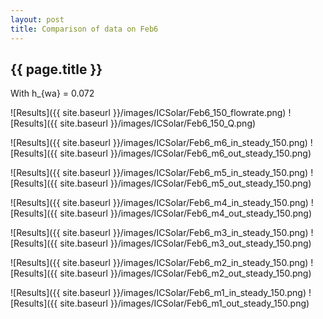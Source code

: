 ```yaml
---
layout: post
title: Comparison of data on Feb6
---
```

{{ page.title }}
-----------------
With h_{wa} = 0.072

![Results]({{ site.baseurl }}/images/ICSolar/Feb6_150_flowrate.png) ![Results]({{ site.baseurl }}/images/ICSolar/Feb6_150_Q.png)

![Results]({{ site.baseurl }}/images/ICSolar/Feb6_m6_in_steady_150.png) ![Results]({{ site.baseurl }}/images/ICSolar/Feb6_m6_out_steady_150.png)

![Results]({{ site.baseurl }}/images/ICSolar/Feb6_m5_in_steady_150.png) ![Results]({{ site.baseurl }}/images/ICSolar/Feb6_m5_out_steady_150.png)

![Results]({{ site.baseurl }}/images/ICSolar/Feb6_m4_in_steady_150.png) ![Results]({{ site.baseurl }}/images/ICSolar/Feb6_m4_out_steady_150.png)

![Results]({{ site.baseurl }}/images/ICSolar/Feb6_m3_in_steady_150.png) ![Results]({{ site.baseurl }}/images/ICSolar/Feb6_m3_out_steady_150.png)

![Results]({{ site.baseurl }}/images/ICSolar/Feb6_m2_in_steady_150.png) ![Results]({{ site.baseurl }}/images/ICSolar/Feb6_m2_out_steady_150.png)

![Results]({{ site.baseurl }}/images/ICSolar/Feb6_m1_in_steady_150.png) ![Results]({{ site.baseurl }}/images/ICSolar/Feb6_m1_out_steady_150.png)

